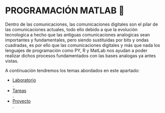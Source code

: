 # PROGRAMACIÓN MATLAB :speech_balloon:
Dentro de las comunicaciones, las comunicaciones digitales son el pilar de las comunicaciones actuales, todo ello debido a que la evolución tecnologica
a hecho que las antiguas comunicaciones analogicas sean importantes y fundamentales, pero siendo sustituidas por bits y ondas cuadradas, es por ello que
las comunicaciones digitales y más que nada los lenguajes de programación como PY, R y MatLab nos ayudan a poder realizar dichos procesos fundamentados
con las bases analogas ya antes vistas.

A continuación tendremos los temas abordados en este apartado:
<ul>
    <li><a href="#">Laboratorio</a></li>.
    <li><a href="#">Tareas</a></li>.
    <li><a href="#">Proyecto</a></li>.
</ul>
